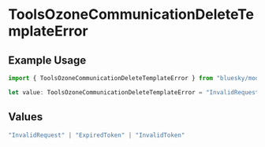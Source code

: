 # ToolsOzoneCommunicationDeleteTemplateError

## Example Usage

```typescript
import { ToolsOzoneCommunicationDeleteTemplateError } from "bluesky/models/errors";

let value: ToolsOzoneCommunicationDeleteTemplateError = "InvalidRequest";
```

## Values

```typescript
"InvalidRequest" | "ExpiredToken" | "InvalidToken"
```